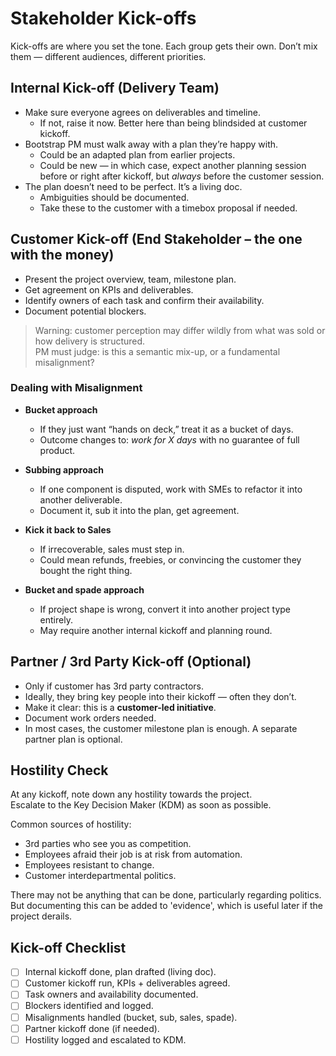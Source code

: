 # Stakeholder Kick-offs

Kick-offs are where you set the tone. Each group gets their own. Don’t mix them — different audiences, different priorities.

## Internal Kick-off (Delivery Team)

- Make sure everyone agrees on deliverables and timeline.  
  - If not, raise it now. Better here than being blindsided at customer kickoff.  
- Bootstrap PM must walk away with a plan they’re happy with.  
  - Could be an adapted plan from earlier projects.  
  - Could be new — in which case, expect another planning session before or right after kickoff, but *always* before the customer session.  
- The plan doesn’t need to be perfect. It’s a living doc.  
  - Ambiguities should be documented.  
  - Take these to the customer with a timebox proposal if needed.  

## Customer Kick-off (End Stakeholder – the one with the money)

- Present the project overview, team, milestone plan.  
- Get agreement on KPIs and deliverables.  
- Identify owners of each task and confirm their availability.  
- Document potential blockers.  

> Warning: customer perception may differ wildly from what was sold or how delivery is structured.  
> PM must judge: is this a semantic mix-up, or a fundamental misalignment?  

### Dealing with Misalignment

- **Bucket approach**  
  - If they just want “hands on deck,” treat it as a bucket of days.  
  - Outcome changes to: *work for X days* with no guarantee of full product.  

- **Subbing approach**  
  - If one component is disputed, work with SMEs to refactor it into another deliverable.  
  - Document it, sub it into the plan, get agreement.  

- **Kick it back to Sales**  
  - If irrecoverable, sales must step in.  
  - Could mean refunds, freebies, or convincing the customer they bought the right thing.  

- **Bucket and spade approach**  
  - If project shape is wrong, convert it into another project type entirely.  
  - May require another internal kickoff and planning round.  

## Partner / 3rd Party Kick-off (Optional)

- Only if customer has 3rd party contractors.  
- Ideally, they bring key people into their kickoff — often they don’t.  
- Make it clear: this is a **customer-led initiative**.  
- Document work orders needed.  
- In most cases, the customer milestone plan is enough. A separate partner plan is optional.  

## Hostility Check

At any kickoff, note down any hostility towards the project.  
Escalate to the Key Decision Maker (KDM) as soon as possible.

Common sources of hostility:
- 3rd parties who see you as competition.  
- Employees afraid their job is at risk from automation.  
- Employees resistant to change.  
- Customer interdepartmental politics.  

There may not be anything that can be done, particularly regarding politics. But documenting this can be added to 'evidence', which is useful later if the project derails.

## Kick-off Checklist

- [ ] Internal kickoff done, plan drafted (living doc).  
- [ ] Customer kickoff run, KPIs + deliverables agreed.  
- [ ] Task owners and availability documented.  
- [ ] Blockers identified and logged.  
- [ ] Misalignments handled (bucket, sub, sales, spade).  
- [ ] Partner kickoff done (if needed).  
- [ ] Hostility logged and escalated to KDM.  